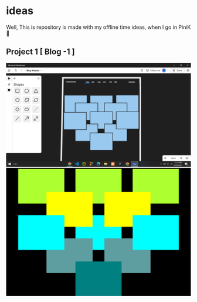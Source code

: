 # ideas
Well, This is repository is made with my offline time ideas, when I go in PiniK 🐧

## Project 1 [ Blog -1 ]
![Sheikh Abir Ali Blog-1 Scratch](https://raw.githubusercontent.com/Sheikh-Abir-Ali/ideas/main/blog-1/BlogWebsite.png)
![Sheikh Abir Ali Blog-1](https://raw.githubusercontent.com/Sheikh-Abir-Ali/ideas/main/blog-1/BlogWebsiteCode.png)
